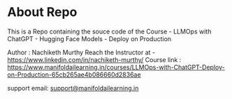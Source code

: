 # About Repo

This is a Repo containing the souce code of the Course - 
LLMOps with ChatGPT - Hugging Face Models - Deploy on Production

Author : Nachiketh Murthy 
Reach the Instructor at - https://www.linkedin.com/in/nachiketh-murthy/
Course link : https://www.manifoldailearning.in/courses/LLMOps-with-ChatGPT-Deploy-on-Production-65cb265ae4b086660d2836ae

support email: support@manifoldailearning.in
